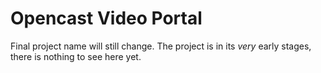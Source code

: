 # Opencast Video Portal

Final project name will still change.
The project is in its *very* early stages, there is nothing to see here yet.
